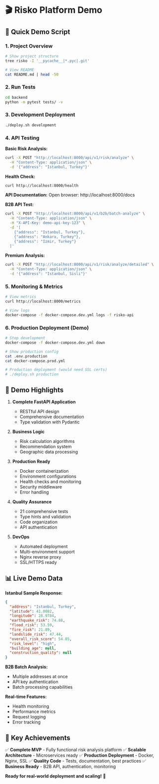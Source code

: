 # 🎬 Risko Platform Demo

## 🚀 Quick Demo Script

### 1. Project Overview
```bash
# Show project structure
tree risko -I '__pycache__|*.pyc|.git'

# View README
cat README.md | head -50
```

### 2. Run Tests
```bash
cd backend
python -m pytest tests/ -v
```

### 3. Development Deployment
```bash
./deploy.sh development
```

### 4. API Testing

**Basic Risk Analysis:**
```bash
curl -X POST "http://localhost:8000/api/v1/risk/analyze" \
  -H "Content-Type: application/json" \
  -d '{"address": "Istanbul, Turkey"}'
```

**Health Check:**
```bash
curl http://localhost:8000/health
```

**API Documentation:**
Open browser: http://localhost:8000/docs

**B2B API Test:**
```bash
curl -X POST "http://localhost:8000/api/v1/b2b/batch-analyze" \
  -H "Content-Type: application/json" \
  -H "X-API-Key: demo-api-key-123" \
  -d '[
    {"address": "Istanbul, Turkey"},
    {"address": "Ankara, Turkey"},
    {"address": "Izmir, Turkey"}
  ]'
```

**Premium Analysis:**
```bash
curl -X POST "http://localhost:8000/api/v1/risk/analyze/detailed" \
  -H "Content-Type: application/json" \
  -d '{"address": "Istanbul, Sisli"}'
```

### 5. Monitoring & Metrics
```bash
# View metrics
curl http://localhost:8000/metrics

# View logs
docker-compose -f docker-compose.dev.yml logs -f risko-api
```

### 6. Production Deployment (Demo)
```bash
# Stop development
docker-compose -f docker-compose.dev.yml down

# Show production config
cat .env.production
cat docker-compose.prod.yml

# Production deployment (would need SSL certs)
# ./deploy.sh production
```

## 🎯 Demo Highlights

1. **Complete FastAPI Application**
   - RESTful API design
   - Comprehensive documentation
   - Type validation with Pydantic

2. **Business Logic**
   - Risk calculation algorithms
   - Recommendation system
   - Geographic data processing

3. **Production Ready**
   - Docker containerization
   - Environment configurations
   - Health checks and monitoring
   - Security middleware
   - Error handling

4. **Quality Assurance**
   - 21 comprehensive tests
   - Type hints and validation
   - Code organization
   - API authentication

5. **DevOps**
   - Automated deployment
   - Multi-environment support
   - Nginx reverse proxy
   - SSL/HTTPS ready

## 📊 Live Demo Data

**Istanbul Sample Response:**
```json
{
  "address": "Istanbul, Turkey",
  "latitude": 41.0082,
  "longitude": 28.9784,
  "earthquake_risk": 74.88,
  "flood_risk": 53.59,
  "fire_risk": 21.89,
  "landslide_risk": 47.44,
  "overall_risk_score": 54.85,
  "risk_level": "high",
  "building_age": null,
  "construction_quality": null
}
```

**B2B Batch Analysis:**
- Multiple addresses at once
- API key authentication
- Batch processing capabilities

**Real-time Features:**
- Health monitoring
- Performance metrics
- Request logging
- Error tracking

## 🌟 Key Achievements

✅ **Complete MVP** - Fully functional risk analysis platform
✅ **Scalable Architecture** - Microservices ready
✅ **Production Deployment** - Docker, Nginx, SSL
✅ **Quality Code** - Tests, documentation, best practices
✅ **Business Ready** - B2B API, authentication, monitoring

**Ready for real-world deployment and scaling!** 🚀
